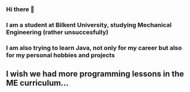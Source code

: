 ### Hi there 👋
### I am a student at Bilkent University, studying Mechanical Engineering (rather unsuccesfully)
### I am also trying to learn Java, not only for my career but also for my personal hobbies and projects
## I wish we had more programming lessons in the ME curriculum...

<!--
**aviculara/aviculara** is a ✨ _special_ ✨ repository because its `README.md` (this file) appears on your GitHub profile.

Here are some ideas to get you started:

- 🔭 I’m currently working on ...
- 🌱 I’m currently learning ...
- 👯 I’m looking to collaborate on ...
- 🤔 I’m looking for help with ...
- 💬 Ask me about ...
- 📫 How to reach me: ...
- 😄 Pronouns: ...
- ⚡ Fun fact: ...
-->
